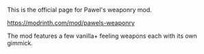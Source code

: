 This is the official page for Pawel's weaponry mod.

https://modrinth.com/mod/pawels-weaponry

The mod features a few vanilla+ feeling weapons each with its own gimmick.
